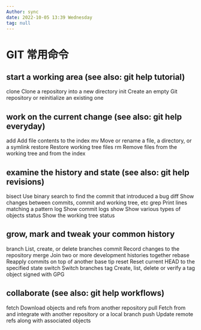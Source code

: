 ```yaml
---
Author: sync
date: 2022-10-05 13:39 Wednesday
tag: null
---
```


# GIT 常用命令

## start a working area (see also: git help tutorial)
   clone     Clone a repository into a new directory
   init      Create an empty Git repository or reinitialize an existing one

## work on the current change (see also: git help everyday)
   add       Add file contents to the index
   mv        Move or rename a file, a directory, or a symlink
   restore   Restore working tree files
   rm        Remove files from the working tree and from the index

## examine the history and state (see also: git help revisions)
   bisect    Use binary search to find the commit that introduced a bug
   diff      Show changes between commits, commit and working tree, etc
   grep      Print lines matching a pattern
   log       Show commit logs
   show      Show various types of objects
   status    Show the working tree status

## grow, mark and tweak your common history
   branch    List, create, or delete branches
   commit    Record changes to the repository
   merge     Join two or more development histories together
   rebase    Reapply commits on top of another base tip
   reset     Reset current HEAD to the specified state
   switch    Switch branches
   tag       Create, list, delete or verify a tag object signed with GPG

## collaborate (see also: git help workflows)
   fetch     Download objects and refs from another repository
   pull      Fetch from and integrate with another repository or a local branch
   push      Update remote refs along with associated objects
